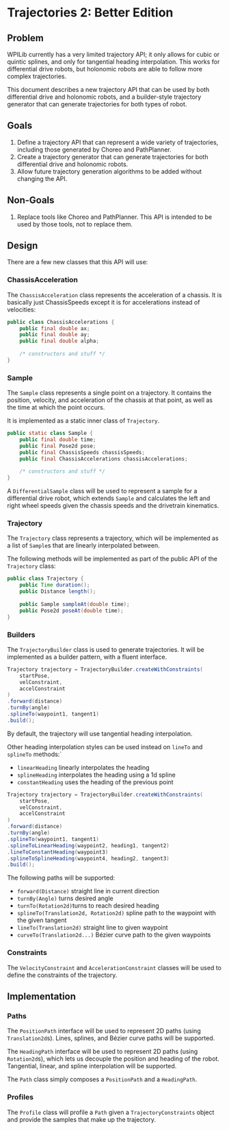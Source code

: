 # Trajectories 2: Better Edition

## Problem 

WPILib currently has a very limited trajectory API;
it only allows for cubic or quintic splines,
and only for tangential heading interpolation.
This works for differential drive robots,
but holonomic robots are able to follow more complex trajectories.

This document describes a new trajectory API that can be used
by both differential drive and holonomic robots,
and a builder-style trajectory generator that can generate trajectories
for both types of robot.

## Goals 

1. Define a trajectory API that can represent a wide variety of trajectories,
   including those generated by Choreo and PathPlanner.
2. Create a trajectory generator that can generate trajectories
   for both differential drive and holonomic robots.
3. Allow future trajectory generation algorithms to be added
   without changing the API.

## Non-Goals

1. Replace tools like Choreo and PathPlanner. 
   This API is intended to be used by those tools,
   not to replace them.

## Design

There are a few new classes that this API will use:

### ChassisAcceleration 

The `ChassisAcceleration` class represents the acceleration of a chassis.
It is basically just ChassisSpeeds except it is for accelerations instead of velocities:

```java
public class ChassisAccelerations {
    public final double ax;
    public final double ay;
    public final double alpha;
    
    /* constructors and stuff */
}
```

### Sample 

The `Sample` class represents a single point on a trajectory.
It contains the position, velocity, and acceleration of the chassis
at that point, as well as the time at which the point occurs.

It is implemented as a static inner class of `Trajectory`.

```java
public static class Sample {
    public final double time;
    public final Pose2d pose;
    public final ChassisSpeeds chassisSpeeds;
    public final ChassisAccelerations chassisAccelerations;
    
    /* constructors and stuff */
}
```

A `DifferentialSample` class will be used to represent a sample
for a differential drive robot, 
which extends `Sample` and calculates the left and right wheel speeds
given the chassis speeds and the drivetrain kinematics.

### Trajectory

The `Trajectory` class represents a trajectory,
which will be implemented as a list of `Sample`s
that are linearly interpolated between.

The following methods will be implemented as 
part of the public API of the `Trajectory` class:

```java
public class Trajectory {
    public Time duration();
    public Distance length();
    
    public Sample sampleAt(double time);
    public Pose2d poseAt(double time);
}
```

### Builders

The `TrajectoryBuilder` class is used to generate trajectories.
It will be implemented as a builder pattern,
with a fluent interface.

```java
Trajectory trajectory = TrajectoryBuilder.createWithConstraints(
    startPose,
    velConstraint, 
    accelConstraint
)
.forward(distance)
.turnBy(angle)
.splineTo(waypoint1, tangent1)
.build();
```

By default, the trajectory will use tangential heading interpolation.

Other heading interpolation styles can be used instead
on `lineTo` and `splineTo` methods:`
- `linearHeading` linearly interpolates the heading
- `splineHeading` interpolates the heading using a 1d spline
- `constantHeading` uses the heading of the previous point

```java
Trajectory trajectory = TrajectoryBuilder.createWithConstraints(
    startPose,
    velConstraint, 
    accelConstraint
)
.forward(distance)
.turnBy(angle)
.splineTo(waypoint1, tangent1)
.splineToLinearHeading(waypoint2, heading1, tangent2)
.lineToConstantHeading(waypoint3)
.splineToSplineHeading(waypoint4, heading2, tangent3)
.build();
```

The following paths will be supported:
- `forward(Distance)` straight line in current direction
- `turnBy(Angle)` turns desired angle
- `turnTo(Rotation2d)`turns to reach desired heading
- `splineTo(Translation2d, Rotation2d)` spline path to the waypoint with the given tangent
- `lineTo(Translation2d)` straight line to given waypoint
- `curveTo(Translation2d...)` Bézier curve path to the given waypoints

### Constraints

The `VelocityConstraint` and `AccelerationConstraint` classes
will be used to define the constraints of the trajectory.

## Implementation

### Paths 

The `PositionPath` interface will be used to represent 2D
paths (using `Translation2d`s).
Lines, splines, and Bézier curve paths will be supported.

The `HeadingPath` interface will be used to represent 2D
paths (using `Rotation2d`s), 
which lets us decouple the position and heading of the robot.
Tangential, linear, and spline interpolation will be supported.

The `Path` class simply composes a `PositionPath` and a `HeadingPath`.

### Profiles

The `Profile` class will profile a `Path`
given a `TrajectoryConstraints` object 
and provide the samples that make up the trajectory.